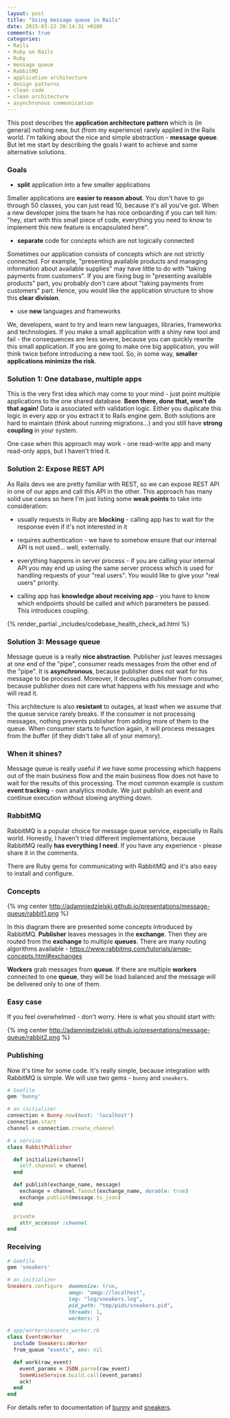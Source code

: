 ```yaml
---
layout: post
title: "Using message queue in Rails"
date: 2015-03-22 20:14:31 +0100
comments: true
categories:
- Rails
- Ruby on Rails
- Ruby
- message queue
- RabbitMQ
- application architecture
- design patterns
- clean code
- clean architecture
- asynchronous communication
---
```


This post describes the **application architecture pattern** which is (in general) nothing new, but (from my experience) rarely applied in the Rails world. I'm talking about the nice and simple abstraction - **message queue**. But let me start by describing the goals I want to achieve and some alternative solutions.

<!-- more -->

### Goals

* **split** application into a few smaller applications

Smaller applications are **easier to reason about**. You don't have to go through 50 classes, you can just read 10, because it's all you've got. When a new developer joins the team he has nice onboarding if you can tell him: "hey, start with this small piece of code, everything you need to know to implement this new feature is encapsulated here". 

* **separate** code for concepts which are not logically connected

Sometimes our application consists of concepts which are not strictly connected. For example, "presenting available products and managing information about available supplies" may have little to do with "taking payments from customers". If you are fixing bug in "presenting available products" part, you probably don't care about "taking payments from customers" part. Hence, you would like the application structure to show this **clear division**.

* use **new** languages and frameworks

We, developers, want to try and learn new languages, libraries, frameworks and technologies. If you make a small application with a shiny new tool and fail - the consequences are less severe, because you can quickly rewrite this small application. If you are going to make one big application, you will think twice before introducing a new tool. So, in some way, **smaller applications minimize the risk**.

### Solution 1: One database, multiple apps

This is the very first idea which may come to your mind - just point multiple applications to the one shared database. **Been there, done that, won't do that again!** Data is associated with validation logic. Either you duplicate this logic in every app or you extract it to Rails engine gem. Both solutions are hard to maintain (think about running migrations...) and you still have **strong coupling** in your system.

One case when this approach may work - one read-write app and many read-only apps, but I haven't tried it. 

### Solution 2: Expose REST API

As Rails devs we are pretty familiar with REST, so we can expose REST API in one of our apps and call this API in the other. This approach has many solid use cases so here I'm just listing some **weak points** to take into consideration:

- usually requests in Ruby are **blocking** - calling app has to wait for the response even if it's not interested in it

- requires authentication - we have to somehow ensure that our internal API is not used... well, externally.

- everything happens in server process - if you are calling your internal API you may end up using the same server process which is used for handling requests of your "real users". You would like to give your "real users" priority.

- calling app has **knowledge about receiving app** - you have to know which endpoints should be called and which parameters be passed. This introduces coupling.

{% render_partial _includes/codebase_health_check_ad.html %}

### Solution 3: Message queue

Message queue is a really **nice abstraction**. Publisher just leaves messages at one end of the "pipe", consumer reads messages from the other end of the "pipe". It is **asynchronous**, because publisher does not wait for his message to be processed. Moreover, it decouples publisher from consumer, because publisher does not care what happens with his message and who will read it.

This architecture is also **resistant** to outages, at least when we assume that the queue service rarely breaks. If the consumer is not processing messages, nothing prevents publisher from adding more of them to the queue. When consumer starts to function again, it will process messages from the buffer (if they didn't take all of your memory).

### When it shines?

Message queue is really useful if we have some processing which happens out of the main business flow and the main business flow does not have to wait for the results of this processing. The most common example is custom **event tracking** - own analytics module. We just publish an event and continue execution without slowing anything down.

### RabbitMQ

RabbitMQ is a popular choice for message queue service, especially in Rails world. Honestly, I haven't tried different implementations, because RabbitMQ really **has everything I need**. If you have any experience - please share it in the comments.

There are Ruby gems for communicating with RabbitMQ and it's also easy to install and configure.

### Concepts

{% img center http://adamniedzielski.github.io/presentations/message-queue/rabbit1.png %}

In this diagram there are presented some concepts introduced by RabbitMQ. **Publisher** leaves messages in the **exchange**. Then they are routed from the **exchange** to multiple **queues**. There are many routing algorithms available - https://www.rabbitmq.com/tutorials/amqp-concepts.html#exchanges

**Workers** grab messages from **queue**. If there are multiple **workers** connected to one **queue**, they will be load balanced and the message will be delivered only to one of them.

### Easy case

If you feel overwhelmed - don't worry. Here is what you should start with:

{% img center http://adamniedzielski.github.io/presentations/message-queue/rabbit2.png %}


### Publishing

Now it's time for some code. It's really simple, because integration with RabbitMQ is simple. We will use two gems - ```bunny``` and ```sneakers```.

```ruby
# Gemfile
gem 'bunny'

# an initializer
connection = Bunny.new(host: 'localhost')
connection.start
channel = connection.create_channel

# a service
class RabbitPublisher

  def initialize(channel)
    self.channel = channel
  end

  def publish(exchange_name, message)
    exchange = channel.fanout(exchange_name, durable: true)
    exchange.publish(message.to_json)
  end

  private
    attr_accessor :channel
end
```

### Receiving

```ruby
# Gemfile
gem 'sneakers'

# an initializer
Sneakers.configure  daemonize: true,
                    amqp: "amqp://localhost",
                    log: "log/sneakers.log",
                    pid_path: "tmp/pids/sneakers.pid",
                    threads: 1,
                    workers: 1

# app/workers/events_worker.rb
class EventsWorker
  include Sneakers::Worker
  from_queue "events", env: nil

  def work(raw_event)
    event_params = JSON.parse(raw_event)
    SomeWiseService.build.call(event_params)
    ack!
  end
end
```

For details refer to documentation of [bunny](https://github.com/ruby-amqp/bunny) and [sneakers](https://github.com/jondot/sneakers).
